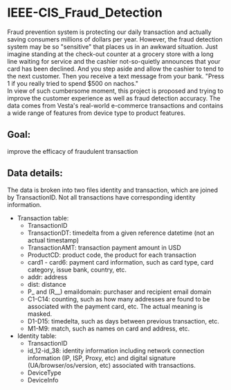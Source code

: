 # IEEE-CIS_Fraud_Detection

Fraud prevention system is protecting our daily transaction and actually saving consumers millions of dollars per year. However, the fraud detection system may be so "sensitive" that places us in an awkward situation. Just imagine standing at the check-out counter at a grocery store with a long line waiting for service and the cashier not-so-quietly announces that your card has been declined. And you step aside and allow the cashier to tend to the next customer. Then you receive a text message from your bank. "Press 1 if you really tried to spend $500 on nachos."               
In view of such cumbersome moment, this project is proposed and trying to improve the customer experience as well as fraud detection accuracy. The data comes from Vesta's real-world e-commerce transactions and contains a wide range of features from device type to product features.

## Goal:
improve the efficacy of fraudulent transaction

##  Data details:
The data is broken into two files identity and transaction, which are joined by TransactionID. Not all transactions have corresponding identity information.

- Transaction table:
	- TransactionID
	- TransactionDT: timedelta from a given reference datetime (not an actual timestamp)
	- TransactionAMT: transaction payment amount in USD
	- ProductCD: product code, the product for each transaction
	- card1 - card6: payment card information, such as card type, card category, issue bank, country, etc.
	- addr: address
	- dist: distance
	- P_ and (R__) emaildomain: purchaser and recipient email domain
	- C1-C14: counting, such as how many addresses are found to be associated with the payment card, etc. The actual meaning is masked.
	- D1-D15: timedelta, such as days between previous transaction, etc.
	- M1-M9: match, such as names on card and address, etc.
- Identity table:
	- TransactionID
	- id_12-id_38: identity information including network connection information (IP, ISP, Proxy, etc) and digital signature (UA/browser/os/version, etc) associated with transactions.
	- DeviceType
	- DeviceInfo
